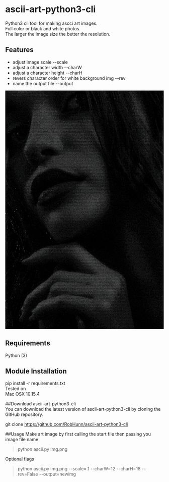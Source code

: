 # ascii-art-python3-cli
Python3 cli tool for making ascci art images. <br>
Full color or black and white photos. <br>
The larger the image size the better the resolution.

## Features
- adjust image scale        --scale
- adjust a character width  --charW
- adjust a character height --charH
- revers character order for white background img   --rev
- name the output file      --output

![Black n white](/images/model2.png)
## Requirements
Python (3)<br>

## Module Installation
pip install -r requirements.txt<br>
Tested on<br>
Mac OSX 10.15.4

##Download ascii-art-python3-cli<br>
You can download the latest version of ascii-art-python3-cli by cloning the GitHub repository.

git clone https://github.com/RobHunn/ascii-art-python3-cli

##Usage
Make art image by first calling the start file then passing you image file name

>python ascii.py img.png

Optional flags

>python ascii.py img.png --scale=.1 --charW=12 --charH=18 --rev=False --output=newimg
